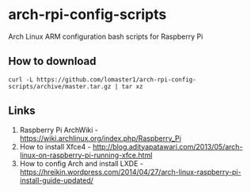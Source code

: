 # arch-rpi-config-scripts
Arch Linux ARM configuration bash scripts for Raspberry Pi

## How to download
```
curl -L https://github.com/lomaster1/arch-rpi-config-scripts/archive/master.tar.gz | tar xz
```

## Links
1. Raspberry Pi ArchWiki - https://wiki.archlinux.org/index.php/Raspberry_Pi
1. How to install Xfce4 - http://blog.adityapatawari.com/2013/05/arch-linux-on-raspberry-pi-running-xfce.html
2. How to config Arch and install LXDE - https://hreikin.wordpress.com/2014/04/27/arch-linux-raspberry-pi-install-guide-updated/
